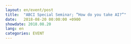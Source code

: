 ```yaml
---
layout: en/event/post
title:  "ABCI Special Seminar; “How do you take AI?”"
date:   2018-08-20 00:00:00 +0900
showdate: 2018.08.20
lang: en
categories: EVENT
---
```

